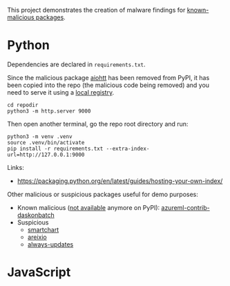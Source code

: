 This project demonstrates the creation of malware findings for [known-malicious packages](https://osv.dev/list?q=MAL).

# Python

Dependencies are declared in `requirements.txt`.

Since the malicious package [aiohtt](https://osv.dev/vulnerability/MAL-2023-1578) has been removed from PyPI, it has been copied into the repo (the malicious code being removed) and you need to serve it using a [local registry](https://stackoverflow.com/questions/18052217/how-can-i-create-a-local-own-pypi-repository-index-without-a-mirror#18476794).
```
cd repodir
python3 -m http.server 9000
```

Then open another terminal, go the repo root directory and run:
```
python3 -m venv .venv
source .venv/bin/activate
pip install -r requirements.txt --extra-index-url=http://127.0.0.1:9000
```

Links:
- https://packaging.python.org/en/latest/guides/hosting-your-own-index/

Other malicious or suspicious packages useful for demo purposes:

- Known malicious ([not available](https://pypi.org/project/azureml-contrib-daskonbatch) anymore on PyPI): [azureml-contrib-daskonbatch](https://osv.dev/vulnerability/MAL-2023-8563)
- Suspicious
    - [smartchart](https://inspector.pypi.io/project/smartchart/6.7.1/packages/e7/d0/451e376716eeebd38e19403ed76523782243147084baa6caa83644d0ccbd/smartchart-6.7.1.tar.gz/smartchart-6.7.1/smart_chart/echart/admin.py)
    - [areixio](https://inspector.pypi.io/project/areixio/0.3.11/packages/de/73/3759bcca860a966c927d617266e05591882244e2943151edcce54fe4df97/areixio-0.3.11.tar.gz/areixio-0.3.11/areixio/exchanges/ivOEiHrDQySFXpdnhoQXAgosAUoxMNhw.py)
    - [always-updates](https://inspector.pypi.io/project/always-updates/156.7/packages/17/69/0e01ef4bbd8724710ff548950d357a6a30b197c4f94cb3a30cec01edd583/always_updates-156.7.tar.gz/always_updates-156.7/always_updates/__main__.py)

# JavaScript